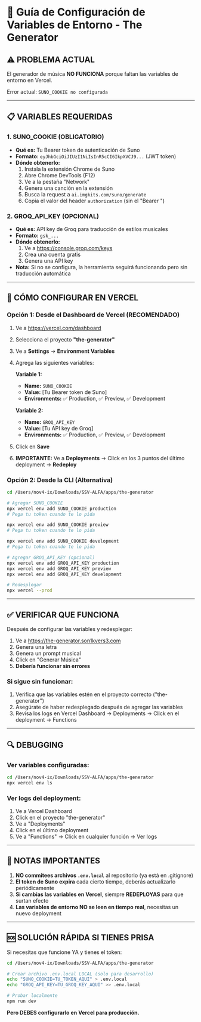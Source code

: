 # 🔧 Guía de Configuración de Variables de Entorno - The Generator

## ⚠️ PROBLEMA ACTUAL

El generador de música **NO FUNCIONA** porque faltan las variables de entorno en Vercel.

Error actual: `SUNO_COOKIE no configurada`

---

## 📋 VARIABLES REQUERIDAS

### 1. **SUNO_COOKIE** (OBLIGATORIO)
- **Qué es:** Tu Bearer token de autenticación de Suno
- **Formato:** `eyJhbGciOiJIUzI1NiIsInR5cCI6IkpXVCJ9...` (JWT token)
- **Dónde obtenerlo:**
  1. Instala la extensión Chrome de Suno
  2. Abre Chrome DevTools (F12)
  3. Ve a la pestaña "Network"
  4. Genera una canción en la extensión
  5. Busca la request a `ai.imgkits.com/suno/generate`
  6. Copia el valor del header `authorization` (sin el "Bearer ")

### 2. **GROQ_API_KEY** (OPCIONAL)
- **Qué es:** API key de Groq para traducción de estilos musicales
- **Formato:** `gsk_...`
- **Dónde obtenerlo:**
  1. Ve a https://console.groq.com/keys
  2. Crea una cuenta gratis
  3. Genera una API key
- **Nota:** Si no se configura, la herramienta seguirá funcionando pero sin traducción automática

---

## 🚀 CÓMO CONFIGURAR EN VERCEL

### Opción 1: Desde el Dashboard de Vercel (RECOMENDADO)

1. Ve a https://vercel.com/dashboard
2. Selecciona el proyecto **"the-generator"**
3. Ve a **Settings** → **Environment Variables**
4. Agrega las siguientes variables:

   **Variable 1:**
   - **Name:** `SUNO_COOKIE`
   - **Value:** [Tu Bearer token de Suno]
   - **Environments:** ✅ Production, ✅ Preview, ✅ Development

   **Variable 2:**
   - **Name:** `GROQ_API_KEY`
   - **Value:** [Tu API key de Groq]
   - **Environments:** ✅ Production, ✅ Preview, ✅ Development

5. Click en **Save**
6. **IMPORTANTE:** Ve a **Deployments** → Click en los 3 puntos del último deployment → **Redeploy**

### Opción 2: Desde la CLI (Alternativa)

```bash
cd /Users/nov4-ix/Downloads/SSV-ALFA/apps/the-generator

# Agregar SUNO_COOKIE
npx vercel env add SUNO_COOKIE production
# Pega tu token cuando te lo pida

npx vercel env add SUNO_COOKIE preview
# Pega tu token cuando te lo pida

npx vercel env add SUNO_COOKIE development
# Pega tu token cuando te lo pida

# Agregar GROQ_API_KEY (opcional)
npx vercel env add GROQ_API_KEY production
npx vercel env add GROQ_API_KEY preview
npx vercel env add GROQ_API_KEY development

# Redesplegar
npx vercel --prod
```

---

## ✅ VERIFICAR QUE FUNCIONA

Después de configurar las variables y redesplegar:

1. Ve a https://the-generator.son1kvers3.com
2. Genera una letra
3. Genera un prompt musical
4. Click en "Generar Música"
5. **Debería funcionar sin errores**

### Si sigue sin funcionar:

1. Verifica que las variables estén en el proyecto correcto ("the-generator")
2. Asegúrate de haber redesplegado después de agregar las variables
3. Revisa los logs en Vercel Dashboard → Deployments → Click en el deployment → Functions

---

## 🔍 DEBUGGING

### Ver variables configuradas:
```bash
cd /Users/nov4-ix/Downloads/SSV-ALFA/apps/the-generator
npx vercel env ls
```

### Ver logs del deployment:
1. Ve a Vercel Dashboard
2. Click en el proyecto "the-generator"
3. Ve a "Deployments"
4. Click en el último deployment
5. Ve a "Functions" → Click en cualquier función → Ver logs

---

## 📝 NOTAS IMPORTANTES

1. **NO commitees archivos `.env.local`** al repositorio (ya está en .gitignore)
2. **El token de Suno expira** cada cierto tiempo, deberás actualizarlo periódicamente
3. **Si cambias las variables en Vercel**, siempre **REDEPLOYAS** para que surtan efecto
4. **Las variables de entorno NO se leen en tiempo real**, necesitas un nuevo deployment

---

## 🆘 SOLUCIÓN RÁPIDA SI TIENES PRISA

Si necesitas que funcione YA y tienes el token:

```bash
cd /Users/nov4-ix/Downloads/SSV-ALFA/apps/the-generator

# Crear archivo .env.local LOCAL (solo para desarrollo)
echo "SUNO_COOKIE=TU_TOKEN_AQUI" > .env.local
echo "GROQ_API_KEY=TU_GROQ_KEY_AQUI" >> .env.local

# Probar localmente
npm run dev
```

**Pero DEBES configurarlo en Vercel para producción.**


